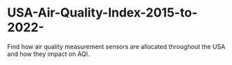# USA-Air-Quality-Index-2015-to-2022-
Find how air quality measurement sensors are allocated throughout the USA and how they impact on AQI.​
